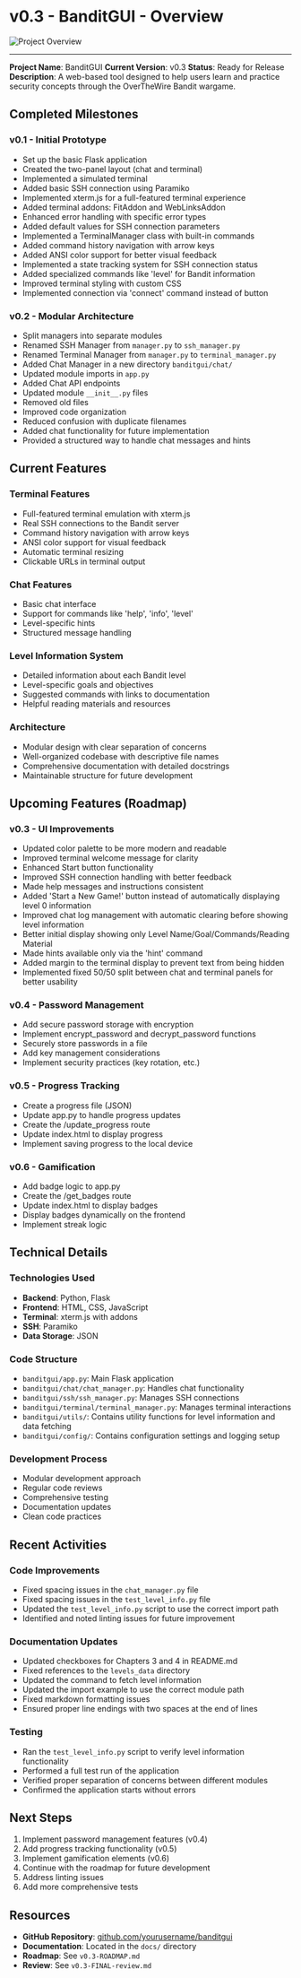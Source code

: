# v0.3 - BanditGUI - Overview

![Project Overview](docs/assets/v0.3-Sourcetrail.png)

---

**Project Name**: BanditGUI
**Current Version**: v0.3
**Status**: Ready for Release
**Description**: A web-based tool designed to help users learn and practice security concepts through the OverTheWire Bandit wargame.

## Completed Milestones

### v0.1 - Initial Prototype

- Set up the basic Flask application
- Created the two-panel layout (chat and terminal)
- Implemented a simulated terminal
- Added basic SSH connection using Paramiko
- Implemented xterm.js for a full-featured terminal experience
- Added terminal addons: FitAddon and WebLinksAddon
- Enhanced error handling with specific error types
- Added default values for SSH connection parameters
- Implemented a TerminalManager class with built-in commands
- Added command history navigation with arrow keys
- Added ANSI color support for better visual feedback
- Implemented a state tracking system for SSH connection status
- Added specialized commands like 'level' for Bandit information
- Improved terminal styling with custom CSS
- Implemented connection via 'connect' command instead of button

### v0.2 - Modular Architecture

- Split managers into separate modules
- Renamed SSH Manager from `manager.py` to `ssh_manager.py`
- Renamed Terminal Manager from `manager.py` to `terminal_manager.py`
- Added Chat Manager in a new directory `banditgui/chat/`
- Updated module imports in `app.py`
- Added Chat API endpoints
- Updated module `__init__.py` files
- Removed old files
- Improved code organization
- Reduced confusion with duplicate filenames
- Added chat functionality for future implementation
- Provided a structured way to handle chat messages and hints

## Current Features

### Terminal Features

- Full-featured terminal emulation with xterm.js
- Real SSH connections to the Bandit server
- Command history navigation with arrow keys
- ANSI color support for visual feedback
- Automatic terminal resizing
- Clickable URLs in terminal output

### Chat Features

- Basic chat interface
- Support for commands like 'help', 'info', 'level'
- Level-specific hints
- Structured message handling

### Level Information System

- Detailed information about each Bandit level
- Level-specific goals and objectives
- Suggested commands with links to documentation
- Helpful reading materials and resources

### Architecture

- Modular design with clear separation of concerns
- Well-organized codebase with descriptive file names
- Comprehensive documentation with detailed docstrings
- Maintainable structure for future development

## Upcoming Features (Roadmap)

### v0.3 - UI Improvements

- Updated color palette to be more modern and readable
- Improved terminal welcome message for clarity
- Enhanced Start button functionality
- Improved SSH connection handling with better feedback
- Made help messages and instructions consistent
- Added 'Start a New Game!' button instead of automatically displaying level 0 information
- Improved chat log management with automatic clearing before showing level information
- Better initial display showing only Level Name/Goal/Commands/Reading Material
- Made hints available only via the 'hint' command
- Added margin to the terminal display to prevent text from being hidden
- Implemented fixed 50/50 split between chat and terminal panels for better usability

### v0.4 - Password Management

- Add secure password storage with encryption
- Implement encrypt_password and decrypt_password functions
- Securely store passwords in a file
- Add key management considerations
- Implement security practices (key rotation, etc.)

### v0.5 - Progress Tracking

- Create a progress file (JSON)
- Update app.py to handle progress updates
- Create the /update_progress route
- Update index.html to display progress
- Implement saving progress to the local device

### v0.6 - Gamification

- Add badge logic to app.py
- Create the /get_badges route
- Update index.html to display badges
- Display badges dynamically on the frontend
- Implement streak logic

## Technical Details

### Technologies Used

- **Backend**: Python, Flask
- **Frontend**: HTML, CSS, JavaScript
- **Terminal**: xterm.js with addons
- **SSH**: Paramiko
- **Data Storage**: JSON

### Code Structure

- `banditgui/app.py`: Main Flask application
- `banditgui/chat/chat_manager.py`: Handles chat functionality
- `banditgui/ssh/ssh_manager.py`: Manages SSH connections
- `banditgui/terminal/terminal_manager.py`: Manages terminal interactions
- `banditgui/utils/`: Contains utility functions for level information and data fetching
- `banditgui/config/`: Contains configuration settings and logging setup

### Development Process

- Modular development approach
- Regular code reviews
- Comprehensive testing
- Documentation updates
- Clean code practices

## Recent Activities

### Code Improvements

- Fixed spacing issues in the `chat_manager.py` file
- Fixed spacing issues in the `test_level_info.py` file
- Updated the `test_level_info.py` script to use the correct import path
- Identified and noted linting issues for future improvement

### Documentation Updates

- Updated checkboxes for Chapters 3 and 4 in README.md
- Fixed references to the `levels_data` directory
- Updated the command to fetch level information
- Updated the import example to use the correct module path
- Fixed markdown formatting issues
- Ensured proper line endings with two spaces at the end of lines

### Testing

- Ran the `test_level_info.py` script to verify level information functionality
- Performed a full test run of the application
- Verified proper separation of concerns between different modules
- Confirmed the application starts without errors

## Next Steps

1. Implement password management features (v0.4)
2. Add progress tracking functionality (v0.5)
3. Implement gamification elements (v0.6)
4. Continue with the roadmap for future development
5. Address linting issues
6. Add more comprehensive tests

## Resources

- **GitHub Repository**: [github.com/yourusername/banditgui](https://github.com/therealfredp3d/making-banditgui)
- **Documentation**: Located in the `docs/` directory
- **Roadmap**: See `v0.3-ROADMAP.md`
- **Review**: See `v0.3-FINAL-review.md`
